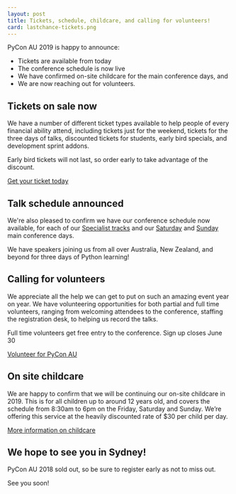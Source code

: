 ```yaml
---
layout: post
title: Tickets, schedule, childcare, and calling for volunteers!
card: lastchance-tickets.png
---
```


PyCon AU 2019 is happy to announce: 

 * Tickets are available from today
 * The conference schedule is now live
 * We have confirmed on-site childcare for the main conference days, and
 * We are now reaching out for volunteers. 
 
## Tickets on sale now
 
 We have a number of different ticket types available to help people of every financial ability attend, including tickets just for the weekend, tickets for the three days of talks, discounted tickets for students, early bird specials, and development sprint addons.
 
Early bird tickets will not last, so order early to take advantage of the discount. 

[Get your ticket today](/attend/tickets)

## Talk schedule announced

We're also pleased to confirm we have our conference schedule now available, for each of our [Specialist tracks](/schedule/friday) and our [Saturday](/schedule/saturday) and [Sunday](/schedule/sunday) main conference days. 

We have speakers joining us from all over Australia, New Zealand, and beyond for three days of Python learning!

## Calling for volunteers

We appreciate all the help we can get to put on such an amazing event year on year. We have volunteering opportunities for both partial and full time volunteers, ranging from welcoming attendees to the conference, staffing the registration desk, to helping us record the talks.

Full time volunteers get free entry to the conference. Sign up closes June 30

[Volunteer for PyCon AU](/volunteer)

## On site childcare

We are happy to confirm that we will be continuing our on-site childcare in 2019. This is for all children up to around 12 years old, and covers the schedule from 8:30am to 6pm on the Friday, Saturday and Sunday. We’re offering this service at the heavily discounted rate of $30 per child per day. 

[More information on childcare](/attend/#childcare)

## We hope to see you in Sydney!

PyCon AU 2018 sold out, so be sure to register early as not to miss out. 

See you soon!
